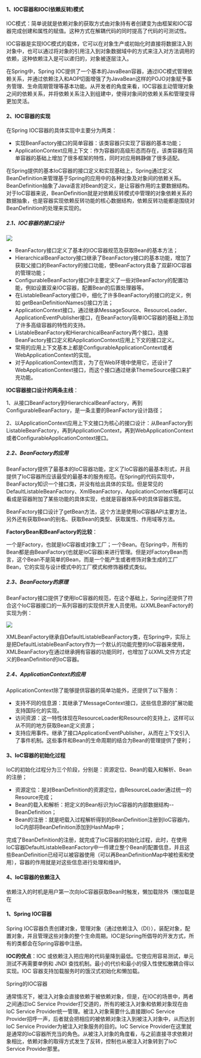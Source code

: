 #### 1、IOC容器和IOC(依赖反转)模式

IOC模式：简单说就是依赖对象的获取方式由对象持有者创建变为由框架和IOC容器完成创建和属性的赋值。这种方式在解耦代码的同时提高了代码的可测试性。

IOC容器是实现IOC模式的载体，它可以在对象生产或初始化时直接将数据注入到对象中，也可以通过将对象的引用注入到对象数据域中的方式来注入对方法调用的依赖，这种依赖注入是可以递归的，对象被逐层注入。

在Spring中，Spring IOC提供了一个基本的JavaBean容器，通过IOC模式管理依赖关系，并通过依赖注入和AOP切面增强了为JavaBean这样的POJO对象赋予事务管理、生命周期管理等基本功能。从开发者的角度来看，IOC容器主动管理对象之间的依赖关系，并将依赖关系注入到组建中，使得对象间的依赖关系和管理变得更加灵活。

#### 2、IOC容器的实现

在Spring IOC容器的具体实现中主要分为两类：

- 实现BeanFactory接口的简单容器：该类容器只实现了容器的基本功能；
- ApplicationContext应用上下文：作为容器的高级形态而存在，该类容器在简单容器的基础上增加了很多框架的特性，同时对应用韩静做了很多适配。

在Spring提供的基本IoC容器的接口定义和实现基础上，Spring通过定义BeanDefinition来管理基于Spring的应用中的各种对象及对象间的依赖关系。BeanDefinition抽象了Java语言对Bean的定义，是让容器作用的主要数据结构。对于IoC容器来说，BeanDefinition就是对依赖反转模式中管理的对象依赖关系的数据抽象，也是容器实现依赖反转功能的核心数据结构，依赖反转功能都是围绕对BeanDefinition的处理来实现的。

##### 2.1、IOC容器的接口设计

<img src="E:\Node\picture\ioc-interface.jpg" />

- BeanFactory接口定义了基本的IOC容器规范及获取Bean的基本方法；
- HierarchicalBeanFactory接口继承了BeanFactory接口的基本功能，增加了获取父接口的BeanFactory的接口功能，使BeanFactory具备了双薪IOC容器的管理功能；
- ConfigurableBeanFactory接口中主要定义了一些对BeanFactory的配置功能，例如设置双亲IOC容器，配置Bean的后置处理器等。
- 在ListableBeanFactory接口中，细化了许多BeanFactory的接口的定义，例如 getBeanDefinitionNames()接口方法；
- ApplicationContext接口，通过继承MessageSource、ResourceLoader、ApplicationEventPublisher接口，在BeanFactory简单IOC容器的基础上添加了许多高级容器的特性的支持。
- ListableBeanFactory和HierarchicalBeanFactory两个接口，连接BeanFactory接口定义和ApplicationContext应用上下文的接口定义。
- 常用的应用上下文基本上都是ConfigurableApplicationContext或者WebApplicationContext的实现。
- 对于ApplicationContext而言，为了在Web环境中使用它，还设计了WebApplicationContext接口，而这个接口通过继承ThemeSource接口来扩充功能。

**IOC容器接口设计的两条主线**：

1、从接口BeanFactory到HierarchicalBeanFactory，再到ConfigurableBeanFactory，是一条主要的BeanFactory设计路径；

2、以ApplicationContext应用上下文接口为核心的接口设计：从BeanFactory到ListableBeanFactory，再到ApplicationContext，再到WebApplicationContext或者ConfigurableApplicationContext接口。

##### 2.2、BeanFactory的应用

BeanFactory提供了最基本的IoC容器功能，定义了IoC容器的最基本形式，并且提供了IoC容器所应该最受的最基本的服务规范。在Spring的代码实现中，BeanFactory知识一个接口类，并没有给出具体的实现。但是常见的DefaultListableBeanFactory、XmlBeanFactory、ApplicationContext等都可以看成是容器附加了某些功能的具体实现，也就是容器体系中的具体容器实现。

BeanFactory接口设计了getBean方法，这个方法是使用IoC容器API主要方法，另外还有获取Bean的别名、获取Bean的类型、获取属性、作用域等方法。

**FactoryBean和BeanFactory的比较**：

一个是Factory，也就是IoC容器或对象工厂；一个Bean。在Spring中，所有的Bean都是由BeanFactory(也就是IoC容器)来进行管理。但是对FactoryBean而言，这个Bean不是简单的Bean，而是一个能产生或者修饰对象生成的工厂Bean，它的实现与设计模式中的工厂模式和修饰器模式类似。

##### 2.3、BeanFactory的原理

BeanFactory接口提供了使用IoC容器的规范，在这个基础上，Spring还提供了符合这个IoC容器接口的一系列容器的实现供开发人员使用。以XMLBeanFactory的实现为例：

![](E:\Node\picture\xmlBeanFactory.jpg)

XMLBeanFactory继承自DefaultListableBeanFactory类，在Spring中，实际上是把DefaultListableBeanFactory作为一个默认的功能完整的IoC容器来使用，XMLBeanFactory在通过继承拥有容器的功能同时，也增加了以XML文件方式定义的BeanDefinition的IoC容器。

##### 2.4、ApplicationContext的应用

ApplicationContext除了能够提供容器的简单功能外，还提供了以下服务：

- 支持不同的信息源：其继承了MessageContext接口，这些信息源的扩展功能支持国际化的实现。
- 访问资源：这一特性体现在ResourceLoader和Resource的支持上，这样可以从不同的地方获取Bean定义资源；
- 支持应用事件。继承了接口ApplicationEventPublisher，从而在上下文引入了事件机制。这些事件和Bean的生命周期的结合为Bean的管理提供了便利；

#### 3、IoC容器的初始化过程

IoC的初始化过程分为三个阶段，分别是：资源定位、Bean的载入和解析、Bean的注册；

- 资源定位：是对BeanDefinition的资源定位，由ResourceLoader通过统一的Resource完成；
- Bean的载入和解析：把定义的Bean标识为IoC容器的内部数据结构--BeanDefinition；
- Bean的注册：就是吧载入过程解析得到的BeanDefinition注册到IoC容器内，IoC内部将BeanDefinition添加到HashMap中；

完成了BeanDefinition的注册，就完成了IoC容器的初始化过程，此时，在使用IoC容器DefaultListableBeanFactory中一件建立整个Bean的配置信息，并且这些BeanDefinition已经可以被容器使用（可以再BeanDefinitionMap中被检索和使用），容器的作用就是对这些信息进行处理和维护。

#### 4、IoC容器的依赖注入

依赖注入的时机是用户第一次向IoC容器获取Bean时触发，懒加载除外（懒加载是在







#### 1、Spring IOC容器

Spring IOC容器负责创建对象，管理对象（通过依赖注入（DI）），装配对象，配置对象，并且管理这些对象的整个生命周期。IOC是Spring所倡导的开发方式，所有的类都会在Spring容器中注册。

**IOC的优点**：IOC 或依赖注入把应用的代码量降到最低。它使应用容易测试，单元测试不再需要单例和 JNDI 查找机制。最小的代价和最小的侵入性使松散耦合得以实现。IOC 容器支持加载服务时的饿汉式初始化和懒加载。

Spring的IOC容器































通常情况下，被注入对象会直接依赖于被依赖对象，但是，在IOC的场景中，两者之间通过IoC Service Provider打交道的，所有的被注入对象和依赖对象现在由IoC Service Provider统一管理。被注入对象需要什么直接跟IoC Service Provider招呼一声，后者就会把相应的被依赖对象注入到被注入对象中，从而达到IoC Service Provider为被注入对象服务的目的。IoC Service Provider在这里就是通常的IoC容器所充当的角色。从被注入对象的角度看，与之前直接寻求依赖对象相比，依赖对象的取得方式发生了反转，控制也从被注入对象转到了IoC Service Provider那里。